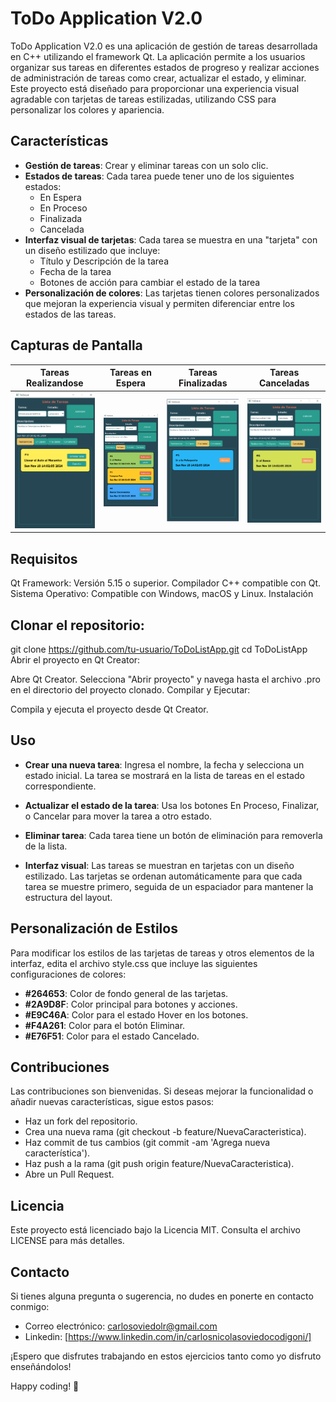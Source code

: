 # ToDo Application V2.0
ToDo Application V2.0 es una aplicación de gestión de tareas desarrollada en C++ utilizando el framework Qt. La aplicación permite a los usuarios organizar sus tareas en diferentes estados de progreso y realizar acciones de administración de tareas como crear, actualizar el estado, y eliminar. Este proyecto está diseñado para proporcionar una experiencia visual agradable con tarjetas de tareas estilizadas, utilizando CSS para personalizar los colores y apariencia.

## Características
- **Gestión de tareas**: Crear y eliminar tareas con un solo clic.
- **Estados de tareas**: Cada tarea puede tener uno de los siguientes estados:
  - En Espera
  - En Proceso
  - Finalizada
  - Cancelada
- **Interfaz visual de tarjetas**: Cada tarea se muestra en una "tarjeta" con un diseño estilizado que incluye:
  - Título y Descripción de la tarea
  - Fecha de la tarea
  - Botones de acción para cambiar el estado de la tarea
- **Personalización de colores**: Las tarjetas tienen colores personalizados que mejoran la experiencia visual y permiten diferenciar entre los estados de las tareas.

## Capturas de Pantalla
| **Tareas Realizandose** | **Tareas en Espera** | **Tareas Finalizadas** | **Tareas Canceladas** |
|---|---|---|---|
| ![Tareas_Realizandose](https://github.com/CarlosOC/ToDoApp/blob/main/imagenes/V2.0/Aplicacion_Realizandose.png) | ![Tareas_EnEspera](https://github.com/CarlosOC/ToDoApp/blob/main/imagenes/V2.0/Aplicacion_EnEspera.png) | ![Tareas_Finalizadas](https://github.com/CarlosOC/ToDoApp/blob/main/imagenes/V2.0/Aplicacion_Finalizada.png) | ![Tareas_Canceladas](https://github.com/CarlosOC/ToDoApp/blob/main/imagenes/V2.0/Aplicacion_Cancelada.png) |


## Requisitos
Qt Framework: Versión 5.15 o superior.
Compilador C++ compatible con Qt.
Sistema Operativo: Compatible con Windows, macOS y Linux.
Instalación

## Clonar el repositorio:

git clone https://github.com/tu-usuario/ToDoListApp.git
cd ToDoListApp
Abrir el proyecto en Qt Creator:

Abre Qt Creator.
Selecciona "Abrir proyecto" y navega hasta el archivo .pro en el directorio del proyecto clonado.
Compilar y Ejecutar:

Compila y ejecuta el proyecto desde Qt Creator.

## Uso
- **Crear una nueva tarea**:
Ingresa el nombre, la fecha y selecciona un estado inicial.
La tarea se mostrará en la lista de tareas en el estado correspondiente.

- **Actualizar el estado de la tarea**:
Usa los botones En Proceso, Finalizar, o Cancelar para mover la tarea a otro estado.

- **Eliminar tarea**:
Cada tarea tiene un botón de eliminación para removerla de la lista.

- **Interfaz visual**:
Las tareas se muestran en tarjetas con un diseño estilizado.
Las tarjetas se ordenan automáticamente para que cada tarea se muestre primero, seguida de un espaciador para mantener la estructura del layout.

## Personalización de Estilos
Para modificar los estilos de las tarjetas de tareas y otros elementos de la interfaz, edita el archivo style.css que incluye las siguientes configuraciones de colores:

- **#264653**: Color de fondo general de las tarjetas.
- **#2A9D8F**: Color principal para botones y acciones.
- **#E9C46A**: Color para el estado Hover en los botones.
- **#F4A261**: Color para el botón Eliminar.
- **#E76F51**: Color para el estado Cancelado.

## Contribuciones
Las contribuciones son bienvenidas. Si deseas mejorar la funcionalidad o añadir nuevas características, sigue estos pasos:

- Haz un fork del repositorio.
- Crea una nueva rama (git checkout -b feature/NuevaCaracteristica).
- Haz commit de tus cambios (git commit -am 'Agrega nueva característica').
- Haz push a la rama (git push origin feature/NuevaCaracteristica).
- Abre un Pull Request.

## Licencia
Este proyecto está licenciado bajo la Licencia MIT. Consulta el archivo LICENSE para más detalles.

## Contacto

Si tienes alguna pregunta o sugerencia, no dudes en ponerte en contacto conmigo:

- Correo electrónico: carlosoviedolr@gmail.com
- Linkedin: [https://www.linkedin.com/in/carlosnicolasoviedocodigoni/]

¡Espero que disfrutes trabajando en estos ejercicios tanto como yo disfruto enseñándolos!

Happy coding! 🚀
